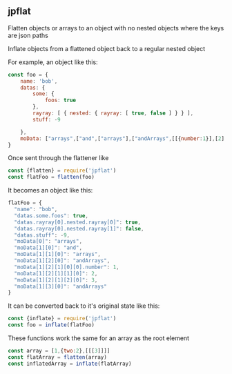 ## jpflat
Flatten objects or arrays to an object with no nested objects where the keys are json paths

Inflate objects from a flattened object back to a regular nested object

For example, an object like this:
```js
const foo = {
    name: 'bob',
    datas: {
        some: {
            foos: true
        },
        rayray: [ { nested: { rayray: [ true, false ] } } ],
        stuff: -9

    },
    moData: ["arrays",["and",["arrays"],["andArrays",[[{number:1}],[2],[3]]],["andArrays"]]]
}
```

Once sent through the flattener like
```js
const {flatten} = require('jpflat')
const flatFoo = flatten(foo)
```

It becomes an object like this:
```js
flatFoo = {
  "name": "bob",
  "datas.some.foos": true,
  "datas.rayray[0].nested.rayray[0]": true,
  "datas.rayray[0].nested.rayray[1]": false,
  "datas.stuff": -9,
  "moData[0]": "arrays",
  "moData[1][0]": "and",
  "moData[1][1][0]": "arrays",
  "moData[1][2][0]": "andArrays",
  "moData[1][2][1][0][0].number": 1,
  "moData[1][2][1][1][0]": 2,
  "moData[1][2][1][2][0]": 3,
  "moData[1][3][0]": "andArrays"
}
```

It can be converted back to it's original state like this:
```js
const {inflate} = require('jpflat')
const foo = inflate(flatFoo)
```

These functions work the same for an array as the root element

```js
const array = [1,{two:2},[[[3]]]]
const flatArray = flatten(array)
const inflatedArray = inflate(flatArray)
```